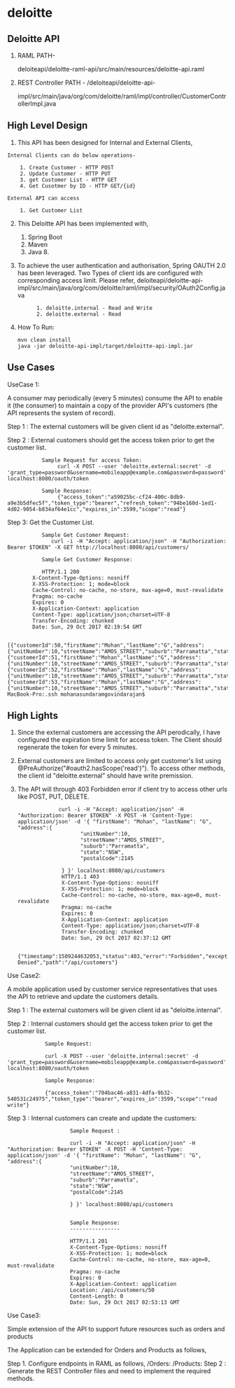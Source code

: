 # deloitte


Deloitte API
------------

  1.  RAML PATH-

      deloiteapi/deloitte-raml-api/src/main/resources/deloitte-api.raml

  2. REST Controller PATH - /deloiteapi/deloitte-api-

      impl/src/main/java/org/com/deloitte/raml/impl/controller/CustomerControllerImpl.java

High Level Design
-----------------

  1. This API has been designed for Internal and External Clients,

    Internal Clients can do below operations-

        1. Create Customer - HTTP POST
        2. Update Customer - HTTP PUT
        3. get Customer List - HTTP GET
        4. Get Cusotmer by ID - HTTP GET/{id}

    External API can access

        1. Get Customer List

   2. This Deloitte API has been implemented with,

        1. Spring Boot
        2. Maven
        3. Java 8.


   3. To achieve the user authentication and authorisation, Spring OAUTH 2.0 has been leveraged.
      Two Types of client ids are configured with corresponding access limit.
            Please refer,
            deloiteapi/deloitte-api-impl/src/main/java/org/com/deloitte/raml/impl/security/OAuth2Config.java

                1. deloitte.internal - Read and Write
                2. deloitte.external - Read

   4. How To Run:

          mvn clean install
          java -jar deloitte-api-impl/target/deloitte-api-impl.jar



Use Cases
---------
UseCase 1: 

A consumer may periodically (every 5 minutes) consume the API to enable it (the consumer) to maintain a copy of the provider API's customers (the API represents the system of record).

  Step 1 : The external customers will be given client id as "deloitte.external".

  Step 2 : External customers should get the access token prior to get the customer list.

               Sample Request for access Token:
                    curl -X POST --user 'deloitte.external:secret' -d         'grant_type=password&username=mobileapp@example.com&password=password' localhost:8080/oauth/token

               Sample Response:
                    {"access_token":"a59025bc-cf24-400c-8db9-a9e3b5dfec5f","token_type":"bearer","refresh_token":"94be160d-1ed1-4d02-9054-b834af64e1cc","expires_in":3599,"scope":"read"}

   Step 3: Get the Customer List.

               Sample Get Customer Request:
                  curl -i -H "Accept: application/json" -H "Authorization: Bearer $TOKEN" -X GET http://localhost:8080/api/customers/

               Sample Get Customer Response:

               HTTP/1.1 200
            X-Content-Type-Options: nosniff
            X-XSS-Protection: 1; mode=block
            Cache-Control: no-cache, no-store, max-age=0, must-revalidate
            Pragma: no-cache
            Expires: 0
            X-Application-Context: application
            Content-Type: application/json;charset=UTF-8
            Transfer-Encoding: chunked
            Date: Sun, 29 Oct 2017 02:19:54 GMT

            [{"customerId":50,"firstName":"Mohan","lastName":"G","address":{"unitNumber":10,"streetName":"AMOS_STREET","suburb":"Parramatta","state":"NSW","postalCode":2145}},{"customerId":51,"firstName":"Mohan","lastName":"G","address":{"unitNumber":10,"streetName":"AMOS_STREET","suburb":"Parramatta","state":"NSW","postalCode":2145}},{"customerId":52,"firstName":"Mohan","lastName":"G","address":{"unitNumber":10,"streetName":"AMOS_STREET","suburb":"Parramatta","state":"NSW","postalCode":2145}},{"customerId":53,"firstName":"Mohan","lastName":"G","address":{"unitNumber":10,"streetName":"AMOS_STREET","suburb":"Parramatta","state":"NSW","postalCode":2145}}]Mohanasundarams-MacBook-Pro:.ssh mohanasundaramgovindarajan$

   High Lights
   -----------
   1. Since the external customers are accessing the API perodically, I have configured the expiration time limit                  for access token. The Client should regenerate the token for every 5 minutes.
   2. External customers are limited to access only get customer's list using
         @PreAuthorize("#oauth2.hasScope('read')"). To access other methods, the client id "deloitte.external" should have            write premission.
   3. The API will through 403 Forbidden error if client try to access other urls like POST, PUT, DELETE.


                       curl -i -H "Accept: application/json" -H "Authorization: Bearer $TOKEN" -X POST -H 'Content-Type: application/json' -d '{ "firstName": "Mohan", "lastName": "G", "address":{
                              "unitNumber":10,
                              "streetName":"AMOS_STREET",
                              "suburb":"Parramatta",
                              "state":"NSW",
                              "postalCode":2145

                        } }' localhost:8080/api/customers
                        HTTP/1.1 403
                        X-Content-Type-Options: nosniff
                        X-XSS-Protection: 1; mode=block
                        Cache-Control: no-cache, no-store, max-age=0, must-revalidate
                        Pragma: no-cache
                        Expires: 0
                        X-Application-Context: application
                        Content-Type: application/json;charset=UTF-8
                        Transfer-Encoding: chunked
                        Date: Sun, 29 Oct 2017 02:37:12 GMT

                        {"timestamp":1509244632053,"status":403,"error":"Forbidden","exception":"org.springframework.security.access.AccessDeniedException","message":"Access Denied","path":"/api/customers"}


Use Case2:  

A mobile application used by customer service representatives that uses the API to retrieve and update the customers details.

   Step 1 : The external customers will be given client id as "deloitte.internal".

   Step 2 : Internal customers should get the access token prior to get the customer list.

                Sample Request:

                curl -X POST --user 'deloitte.internal:secret' -d 'grant_type=password&username=mobileapp@example.com&password=password' localhost:8080/oauth/token

                Sample Response:

                {"access_token":"704bac46-a831-4dfa-9b32-540531c24975","token_type":"bearer","expires_in":3599,"scope":"read write"}

   Step 3 : Internal customers can create and update the customers:

                        Sample Request :

                        curl -i -H "Accept: application/json" -H "Authorization: Bearer $TOKEN" -X POST -H 'Content-Type: application/json' -d '{ "firstName": "Mohan", "lastName": "G", "address":{
                        "unitNumber":10,
                        "streetName":"AMOS_STREET",
                        "suburb":"Parramatta",
                        "state":"NSW",
                        "postalCode":2145

                        } }' localhost:8080/api/customers


                        Sample Response:
                        ----------------
                        
                        HTTP/1.1 201 
                        X-Content-Type-Options: nosniff
                        X-XSS-Protection: 1; mode=block
                        Cache-Control: no-cache, no-store, max-age=0, must-revalidate
                        Pragma: no-cache
                        Expires: 0
                        X-Application-Context: application
                        Location: /api/customers/50
                        Content-Length: 0
                        Date: Sun, 29 Oct 2017 02:53:13 GMT

Use Case3:  

Simple extension of the API to support future resources such as orders and products

 The Application can be extended for Orders and Products as follows,
 
  Step 1. Configure endpoints in RAML as follows,
         /Orders:
         /Products:
  Step 2 : Generate the REST Controller files and need to implement the required methods.
      
    






